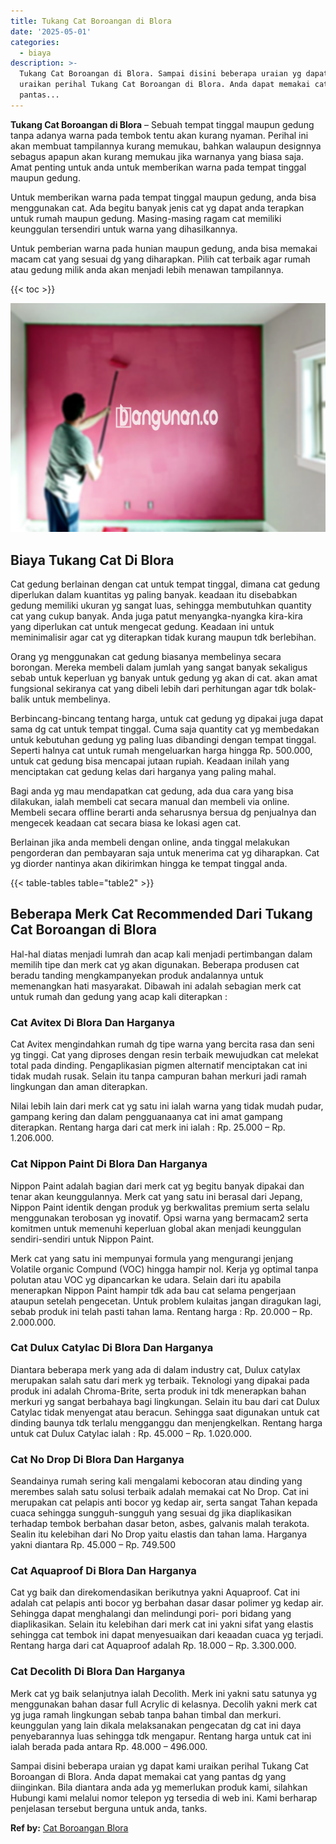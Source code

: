 ```yaml
---
title: Tukang Cat Boroangan di Blora
date: '2025-05-01'
categories:
  - biaya
description: >-
  Tukang Cat Boroangan di Blora. Sampai disini beberapa uraian yg dapat kami
  uraikan perihal Tukang Cat Boroangan di Blora. Anda dapat memakai cat yang
  pantas...
---
```


**Tukang Cat Boroangan di Blora** – Sebuah tempat tinggal maupun gedung tanpa adanya warna pada tembok tentu akan kurang nyaman. Perihal ini akan membuat tampilannya kurang memukau, bahkan walaupun designnya sebagus apapun akan kurang memukau jika warnanya yang biasa saja. Amat penting untuk anda untuk memberikan warna pada tempat tinggal maupun gedung.

Untuk memberikan warna pada tempat tinggal maupun gedung, anda bisa menggunakan cat. Ada begitu banyak jenis cat yg dapat anda terapkan untuk rumah maupun gedung. Masing-masing ragam cat memiliki keunggulan tersendiri untuk warna yang dihasilkannya.

Untuk pemberian warna pada hunian maupun gedung, anda bisa memakai macam cat yang sesuai dg yang diharapkan. Pilih cat terbaik agar rumah atau gedung milik anda akan menjadi lebih menawan tampilannya.

{{< toc >}}

![Tukang Cat Boroangan di Blora](/images/jasa-cat-murah40.png)

## Biaya Tukang Cat Di Blora

Cat gedung berlainan dengan cat untuk tempat tinggal, dimana cat gedung diperlukan dalam kuantitas yg paling banyak. keadaan itu disebabkan gedung memiliki ukuran yg sangat luas, sehingga membutuhkan quantity cat yang cukup banyak. Anda juga patut menyangka-nyangka kira-kira yang diperlukan cat untuk mengecat gedung. Keadaan ini untuk meminimalisir agar cat yg diterapkan tidak kurang maupun tdk berlebihan.

Orang yg menggunakan cat gedung biasanya membelinya secara borongan. Mereka membeli dalam jumlah yang sangat banyak sekaligus sebab untuk keperluan yg banyak untuk gedung yg akan di cat. akan amat fungsional sekiranya cat yang dibeli lebih dari perhitungan agar tdk bolak-balik untuk membelinya.

Berbincang-bincang tentang harga, untuk cat gedung yg dipakai juga dapat sama dg cat untuk tempat tinggal. Cuma saja quantity cat yg membedakan untuk kebutuhan gedung yg paling luas dibandingi dengan tempat tinggal. Seperti halnya cat untuk rumah mengeluarkan harga hingga Rp. 500.000, untuk cat gedung bisa mencapai jutaan rupiah. Keadaan inilah yang menciptakan cat gedung kelas dari harganya yang paling mahal.

Bagi anda yg mau mendapatkan cat gedung, ada dua cara yang bisa dilakukan, ialah membeli cat secara manual dan membeli via online. Membeli secara offline berarti anda seharusnya bersua dg penjualnya dan mengecek keadaan cat secara biasa ke lokasi agen cat.

Berlainan jika anda membeli dengan online, anda tinggal melakukan pengorderan dan pembayaran saja untuk menerima cat yg diharapkan. Cat yg diorder nantinya akan dikirimkan hingga ke tempat tinggal anda.

{{< table-tables table="table2" >}}

## Beberapa Merk Cat Recommended Dari Tukang Cat Boroangan di Blora

Hal-hal diatas menjadi lumrah dan acap kali menjadi pertimbangan dalam memilih tipe dan merk cat yg akan digunakan. Beberapa produsen cat beradu tanding mengkampanyekan produk andalannya untuk memenangkan hati masyarakat. Dibawah ini adalah sebagian merk cat untuk rumah dan gedung yang acap kali diterapkan :

### Cat Avitex Di Blora Dan Harganya

Cat Avitex mengindahkan rumah dg tipe warna yang bercita rasa dan seni yg tinggi. Cat yang diproses dengan resin terbaik mewujudkan cat melekat total pada dinding. Pengaplikasian pigmen alternatif menciptakan cat ini tidak mudah rusak. Selain itu tanpa campuran bahan merkuri jadi ramah lingkungan dan aman diterapkan.

Nilai lebih lain dari merk cat yg satu ini ialah warna yang tidak mudah pudar, gampang kering dan dalam pengguanaanya cat ini amat gampang diterapkan. Rentang harga dari cat merk ini ialah : Rp. 25.000 – Rp. 1.206.000.

### Cat Nippon Paint Di Blora Dan Harganya

Nippon Paint adalah bagian dari merk cat yg begitu banyak dipakai dan tenar akan keunggulannya. Merk cat yang satu ini berasal dari Jepang, Nippon Paint identik dengan produk yg berkwalitas premium serta selalu menggunakan terobosan yg inovatif. Opsi warna yang bermacam2 serta komitmen untuk memenuhi keperluan global akan menjadi keunggulan sendiri-sendiri untuk Nippon Paint.

Merk cat yang satu ini mempunyai formula yang mengurangi jenjang Volatile organic Compund (VOC) hingga hampir nol. Kerja yg optimal tanpa polutan atau VOC yg dipancarkan ke udara. Selain dari itu apabila menerapkan Nippon Paint hampir tdk ada bau cat selama pengerjaan ataupun setelah pengecetan. Untuk problem kulaitas jangan diragukan lagi, sebab produk ini telah pasti tahan lama. Rentang harga : Rp. 20.000 – Rp. 2.000.000.

### Cat Dulux Catylac Di Blora Dan Harganya

Diantara beberapa merk yang ada di dalam industry cat, Dulux catylax merupakan salah satu dari merk yg terbaik. Teknologi yang dipakai pada produk ini adalah Chroma-Brite, serta produk ini tdk menerapkan bahan merkuri yg sangat berbahaya bagi lingkungan. Selain itu bau dari cat Dulux Catylac tidak menyengat atau beracun. Sehingga saat digunakan untuk cat dinding baunya tdk terlalu mengganggu dan menjengkelkan. Rentang harga untuk cat Dulux Catylac ialah : Rp. 45.000 – Rp. 1.020.000.

### Cat No Drop Di Blora Dan Harganya

Seandainya rumah sering kali mengalami kebocoran atau dinding yang merembes salah satu solusi terbaik adalah memakai cat No Drop. Cat ini merupakan cat pelapis anti bocor yg kedap air, serta sangat Tahan kepada cuaca sehingga sungguh-sungguh yang sesuai dg jika diaplikasikan terhadap tembok berbahan dasar beton, asbes, galvanis malah terakota. Sealin itu kelebihan dari No Drop yaitu elastis dan tahan lama. Harganya yakni diantara Rp. 45.000 – Rp. 749.500

### Cat Aquaproof Di Blora Dan Harganya

Cat yg baik dan direkomendasikan berikutnya yakni Aquaproof. Cat ini adalah cat pelapis anti bocor yg berbahan dasar dasar polimer yg kedap air. Sehingga dapat menghalangi dan melindungi pori- pori bidang yang diaplikasikan. Selain itu kelebihan dari merk cat ini yakni sifat yang elastis sehingga cat tembok ini dapat menyesuaikan dari keaadan cuaca yg terjadi. Rentang harga dari cat Aquaproof adalah Rp. 18.000 – Rp. 3.300.000.

### Cat Decolith Di Blora Dan Harganya

Merk cat yg baik selanjutnya ialah Decolith. Merk ini yakni satu satunya yg menggunakan bahan dasar full Acrylic di kelasnya. Decolih yakni merk cat yg juga ramah lingkungan sebab tanpa bahan timbal dan merkuri. keunggulan yang lain dikala melaksanakan pengecatan dg cat ini daya penyebarannya luas sehingga tdk mengapur. Rentang harga untuk cat ini ialah berada pada antara Rp. 48.000 – 496.000.

Sampai disini beberapa uraian yg dapat kami uraikan perihal Tukang Cat Boroangan di Blora. Anda dapat memakai cat yang pantas dg yang diinginkan. Bila diantara anda ada yg memerlukan produk kami, silahkan Hubungi kami melalui nomor telepon yg tersedia di web ini. Kami berharap penjelasan tersebut berguna untuk anda, tanks.

**Ref by:** [Cat Boroangan Blora](https://id.wikipedia.org/wiki/Cat)
